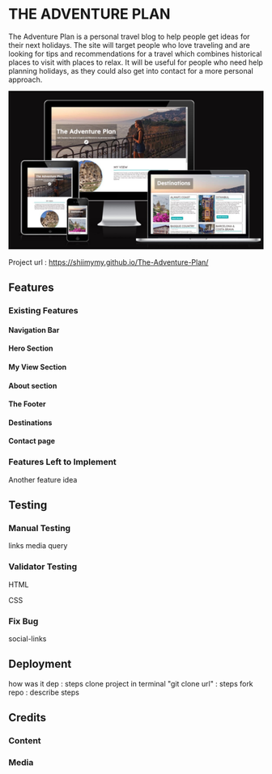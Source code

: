 # THE ADVENTURE PLAN

The Adventure Plan is a personal travel blog to help people get ideas for their next holidays. The site will target people who love traveling and are looking for tips and recommendations for a travel which combines historical places to visit with places to relax. It will be useful for people who need help planning holidays, as they could also get into contact for a more personal approach.

![responsive screen sample](assets/images/responsive-screen.jpg)

Project url : https://shiimymy.github.io/The-Adventure-Plan/

## Features

### Existing Features

#### Navigation Bar


#### Hero Section


#### My View Section


#### About section


#### The Footer


#### Destinations



#### Contact page



### Features Left to Implement
Another feature idea


## Testing

### Manual Testing 

links 
media query 

### Validator Testing
HTML

CSS

### Fix Bug

social-links

## Deployment

how was it dep : steps
clone project in terminal "git clone url" : steps
fork repo : describe steps 

## Credits


### Content


### Media
